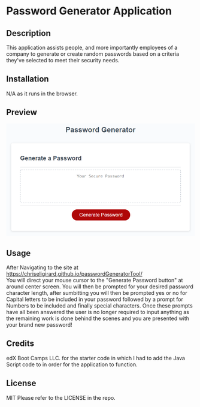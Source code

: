 # Password Generator Application

## Description

This application assists people, and more importantly employees of a company to generate or create random passwords based on a criteria they've selected to meet their security needs.

## Installation

N/A as it runs in the browser.

## Preview

![The Password Generator application displays a red button to "Generate Password" as well as a box to display your generated password.](./Assets/Images/03-javascript-homework-demo.png)

## Usage

After Navigating to the site at 
https://chriseligirard.github.io/passwordGeneratorTool/   
You will direct your mouse cursor to the "Generate Password button" at around center screen. You will then be prompted for your desired password character length, after sumbitting you will then be prompted yes or no for Capital letters to be included in your password followed by a prompt for Numbers to be included and finally special characters. Once these prompts have all been answered the user is no longer required to input anything as the remaining work is done behind the scenes and you are presented with your brand new password!

## Credits

edX Boot Camps LLC. for the starter code in which I had to add the Java Script code to in order for the application to function.

## License

MIT
Please refer to the LICENSE in the repo.
